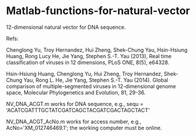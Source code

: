 # Matlab-functions-for-natural-vector

12-dimensional natural vector for DNA sequence. 

Refs: 

Chenglong Yu, Troy Hernandez, Hui Zheng, Shek-Chung Yau, Hsin-Hsiung Huang, Rong Lucy He, Jie Yang, Stephen S.-T. Yau (2013), 
Real time classification of viruses in 12 dimensions, PLoS ONE, 8(5), e64328. 

Hsin-Hsiung Huang, Chenglong Yu, Hui Zheng, Troy Hernandez, Shek-Chung Yau, Rong L. He, Jie Yang, Stephen S.-T. Yau (2014). 
Global comparison of multiple-segmented viruses in 12-dimensional genome space, Molecular Phylogenetics and Evolution, 81, 29-36.

NV_DNA_ACGT.m works for DNA sequence, e.g., sequ = 'ACATCGATTTGCTATCGATCAGCTACGATCGACTAGCTACT'

NV_DNA_ACGT_AcNo.m works for access number, e.g., AcNo='XM_012746469.1'; the working computer must be online.  
